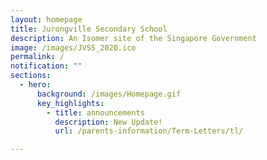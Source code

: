 ```yaml
---
layout: homepage
title: Jurongville Secondary School
description: An Isomer site of the Singapore Government
image: /images/JVSS_2020.ico
permalink: /
notification: ""
sections:
  - hero:
      background: /images/Homepage.gif
      key_highlights:
        - title: announcements
          description: New Update!
          url: /parents-information/Term-Letters/tl/

---
```

